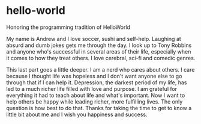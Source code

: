 # hello-world
Honoring the programming tradition of HelloWorld

My name is Andrew and I love soccer, sushi and self-help. Laughing at absurd and dumb jokes gets me through the day. I look up to Tony Robbins and anyone who's successful in several areas of their life, especially when it comes to how they treat others. I love cerebral, sci-fi and comedic genres. 

This last part goes a little deeper. I am a nerd who cares about others. I care because I thought life was hopeless and I don't want anyone else to go through that if I can help it. Depression, the darkest period of my life, has led to a much richer life filled with love and purpose. I am grateful for everything it had to teach about life and what's important. Now I want to help others be happy while leading richer, more fulfilling lives. The only question is how best to do that. Thanks for taking the time to get to know a little bit about me and I wish you happiness and success. 
